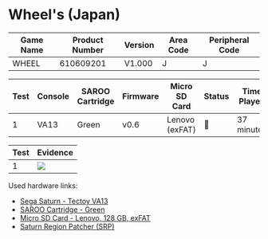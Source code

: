# Wheel's (Japan)

| Game Name | Product Number | Version | Area Code | Peripheral Code |
| --------- | -------------- | ------- | --------- | --------------- |
| WHEEL     | 610609201      | V1.000  | J         | J               |

| Test | Console | SAROO Cartridge | Firmware | Micro SD Card  | Status | Time Played |
| ---- | ------- | --------------- | -------- | -------------- | ------ | ----------- |
| 1    | VA13    | Green           | v0.6     | Lenovo (exFAT) | :100:  | 37 minutes  |

| Test | Evidence                                                                                         |
| ---- | ------------------------------------------------------------------------------------------------ |
| 1    | [![](https://img.youtube.com/vi/ASL2Irj4rbE/0.jpg)](https://www.youtube.com/watch?v=ASL2Irj4rbE) |

Used hardware links:

- [Sega Saturn - Tectoy VA13](../../../../Info/Consoles/VA13/README.md)
- [SAROO Cartridge - Green](../../../../Info/Cartridges/RetroGameParadiseStore/1.32F/README.md)
- [Micro SD Card - Lenovo, 128 GB, exFAT](../../../../Info/SdCards/Lenovo/128GB/exfat/README.md)
- [Saturn Region Patcher (SRP)](https://segaxtreme.net/resources/saturn-region-patcher.81/download)
